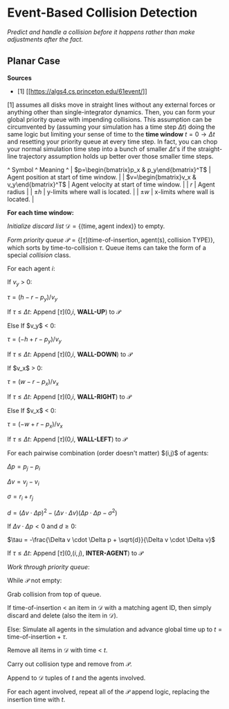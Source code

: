 # Event-Based Collision Detection

*Predict and handle a collision before it happens rather than make adjustments after the fact.*

## Planar Case

**Sources**
  * [1] [[https://algs4.cs.princeton.edu/61event/]]

[1] assumes all disks move in straight lines without any external forces or anything other than single-integrator dynamics. Then, you can form your global priority queue with impending collisions. This assumption can be circumvented by (assuming your simulation has a time step $\Delta t$) doing the same logic but limiting your sense of time to the **time window** $t=0\rightarrow \Delta t$ and resetting your priority queue at every time step. In fact, you can chop your normal simulation time step into a bunch of smaller $\Delta t$'s if the straight-line trajectory assumption holds up better over those smaller time steps.

^ Symbol ^ Meaning ^
| $p=\begin{bmatrix}p_x & p_y\end{bmatrix}^T$ | Agent position at start of time window. |
| $v=\begin{bmatrix}v_x & v_y\end{bmatrix}^T$ | Agent velocity at start of time window. |
| $r$ | Agent radius |
| $\pm h$ | y-limits where wall is located. |
| $\pm w$ | x-limits where wall is located. |

**For each time window:**

*Initialize discard list* $\mathcal{D}=\{(\text{time},\text{agent index})\}$ to empty.

*Form priority queue* $\mathcal{P}=\{[\tau](\text{time-of-insertion},\text{agent(s)},\text{collision TYPE})\}$, which sorts by time-to-collision $\tau$. Queue items can take the form of a special *collision* class.

For each agent $i$:
<WRAP indent>

If $v_y$ > 0:
<WRAP indent>

$\tau=(h-r-p_y)/v_y$

If $\tau \leq \Delta t$: Append [$\tau$](0,$i$, **WALL-UP**) to $\mathcal{P}$

</WRAP>
Else If $v_y$ < 0:
<WRAP indent>

$\tau=(-h+r-p_y)/v_y$

If $\tau \leq \Delta t$: Append [$\tau$](0,$i$, **WALL-DOWN**) to $\mathcal{P}$

</WRAP>
If $v_x$ > 0:
<WRAP indent>

$\tau=(w-r-p_x)/v_x$

If $\tau \leq \Delta t$: Append [$\tau$](0,$i$, **WALL-RIGHT**) to $\mathcal{P}$

</WRAP>
Else If $v_x$ < 0:
<WRAP indent>

$\tau=(-w+r-p_x)/v_x$

If $\tau \leq \Delta t$: Append [$\tau$](0,$i$, **WALL-LEFT**) to $\mathcal{P}$

</WRAP>

</WRAP>
For each pairwise combination (order doesn't matter) $(i,j)$ of agents:
<WRAP indent>

$\Delta p = p_j-p_i$

$\Delta v = v_j-v_i$

$\sigma = r_i + r_j$

$d=(\Delta v \cdot \Delta p)^2-(\Delta v \cdot \Delta v)(\Delta p \cdot \Delta p - \sigma^2)$

If $\Delta v \cdot \Delta p < 0$ and $d \geq 0$:
<WRAP indent>

$\tau = -\frac{\Delta v \cdot \Delta p + \sqrt{d}}{\Delta v \cdot \Delta v}$

If $\tau \leq \Delta t$: Append [$\tau$](0,$(i,j)$, **INTER-AGENT**) to $\mathcal{P}$

</WRAP>

</WRAP>

*Work through priority queue*:

While $\mathcal{P}$ not empty:
<WRAP indent>

Grab collision from top of queue.

If time-of-insertion < an item in $\mathcal{D}$ with a matching agent ID, then simply discard and delete (also the item in $\mathcal{D}$).

Else:
<WRAP indent>
Simulate all agents in the simulation and advance global time up to $t=\text{time-of-insertion}+\tau$.

Remove all items in $\mathcal{D}$ with time < $t$.

Carry out collision type and remove from $\mathcal{P}$.

Append to $\mathcal{D}$ tuples of $t$ and the agents involved.

For each agent involved, repeat all of the $\mathcal{P}$ append logic, replacing the insertion time with $t$.
</WRAP>

</WRAP>
